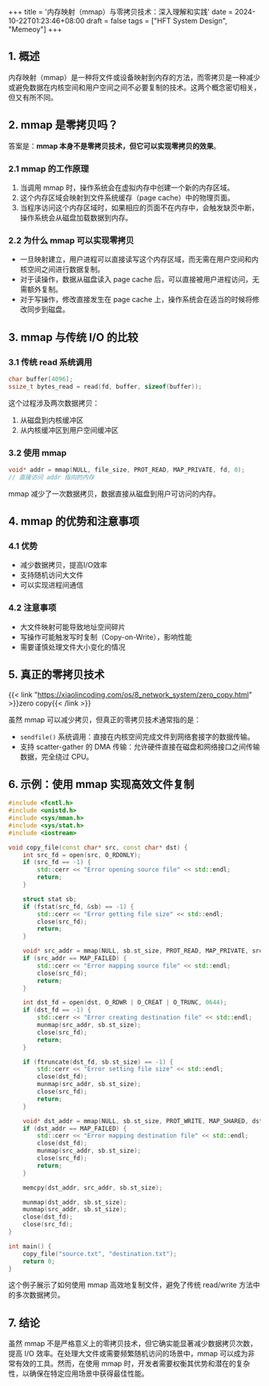 +++
title = '内存映射（mmap）与零拷贝技术：深入理解和实践'
date = 2024-10-22T01:23:46+08:00
draft = false
tags = ["HFT System Design", "Memeoy"]
+++
## 1. 概述

内存映射（mmap）是一种将文件或设备映射到内存的方法，而零拷贝是一种减少或避免数据在内核空间和用户空间之间不必要复制的技术。这两个概念密切相关，但又有所不同。

## 2. mmap 是零拷贝吗？

答案是：**mmap 本身不是零拷贝技术，但它可以实现零拷贝的效果**。

### 2.1 mmap 的工作原理

1. 当调用 mmap 时，操作系统会在虚拟内存中创建一个新的内存区域。
2. 这个内存区域会映射到文件系统缓存（page cache）中的物理页面。
3. 当程序访问这个内存区域时，如果相应的页面不在内存中，会触发缺页中断，操作系统会从磁盘加载数据到内存。

### 2.2 为什么 mmap 可以实现零拷贝

- 一旦映射建立，用户进程可以直接读写这个内存区域，而无需在用户空间和内核空间之间进行数据复制。
- 对于读操作，数据从磁盘读入 page cache 后，可以直接被用户进程访问，无需额外复制。
- 对于写操作，修改直接发生在 page cache 上，操作系统会在适当的时候将修改同步到磁盘。

## 3. mmap 与传统 I/O 的比较

### 3.1 传统 read 系统调用

```cpp
char buffer[4096];
ssize_t bytes_read = read(fd, buffer, sizeof(buffer));
```

这个过程涉及两次数据拷贝：
1. 从磁盘到内核缓冲区
2. 从内核缓冲区到用户空间缓冲区

### 3.2 使用 mmap

```cpp
void* addr = mmap(NULL, file_size, PROT_READ, MAP_PRIVATE, fd, 0);
// 直接访问 addr 指向的内存
```

mmap 减少了一次数据拷贝，数据直接从磁盘到用户可访问的内存。

## 4. mmap 的优势和注意事项

### 4.1 优势
- 减少数据拷贝，提高I/O效率
- 支持随机访问大文件
- 可以实现进程间通信

### 4.2 注意事项
- 大文件映射可能导致地址空间碎片
- 写操作可能触发写时复制（Copy-on-Write），影响性能
- 需要谨慎处理文件大小变化的情况

## 5. 真正的零拷贝技术

{{< link "https://xiaolincoding.com/os/8_network_system/zero_copy.html" >}}zero copy{{< /link >}}

虽然 mmap 可以减少拷贝，但真正的零拷贝技术通常指的是：

- `sendfile()` 系统调用：直接在内核空间完成文件到网络套接字的数据传输。
- 支持 scatter-gather 的 DMA 传输：允许硬件直接在磁盘和网络接口之间传输数据，完全绕过 CPU。

## 6. 示例：使用 mmap 实现高效文件复制

```cpp
#include <fcntl.h>
#include <unistd.h>
#include <sys/mman.h>
#include <sys/stat.h>
#include <iostream>

void copy_file(const char* src, const char* dst) {
    int src_fd = open(src, O_RDONLY);
    if (src_fd == -1) {
        std::cerr << "Error opening source file" << std::endl;
        return;
    }

    struct stat sb;
    if (fstat(src_fd, &sb) == -1) {
        std::cerr << "Error getting file size" << std::endl;
        close(src_fd);
        return;
    }

    void* src_addr = mmap(NULL, sb.st_size, PROT_READ, MAP_PRIVATE, src_fd, 0);
    if (src_addr == MAP_FAILED) {
        std::cerr << "Error mapping source file" << std::endl;
        close(src_fd);
        return;
    }

    int dst_fd = open(dst, O_RDWR | O_CREAT | O_TRUNC, 0644);
    if (dst_fd == -1) {
        std::cerr << "Error creating destination file" << std::endl;
        munmap(src_addr, sb.st_size);
        close(src_fd);
        return;
    }

    if (ftruncate(dst_fd, sb.st_size) == -1) {
        std::cerr << "Error setting file size" << std::endl;
        close(dst_fd);
        munmap(src_addr, sb.st_size);
        close(src_fd);
        return;
    }

    void* dst_addr = mmap(NULL, sb.st_size, PROT_WRITE, MAP_SHARED, dst_fd, 0);
    if (dst_addr == MAP_FAILED) {
        std::cerr << "Error mapping destination file" << std::endl;
        close(dst_fd);
        munmap(src_addr, sb.st_size);
        close(src_fd);
        return;
    }

    memcpy(dst_addr, src_addr, sb.st_size);

    munmap(dst_addr, sb.st_size);
    munmap(src_addr, sb.st_size);
    close(dst_fd);
    close(src_fd);
}

int main() {
    copy_file("source.txt", "destination.txt");
    return 0;
}
```

这个例子展示了如何使用 mmap 高效地复制文件，避免了传统 read/write 方法中的多次数据拷贝。

## 7. 结论

虽然 mmap 不是严格意义上的零拷贝技术，但它确实能显著减少数据拷贝次数，提高 I/O 效率。在处理大文件或需要频繁随机访问的场景中，mmap 可以成为非常有效的工具。然而，在使用 mmap 时，开发者需要权衡其优势和潜在的复杂性，以确保在特定应用场景中获得最佳性能。